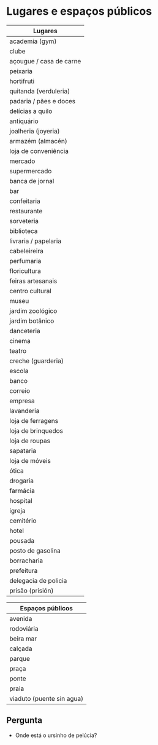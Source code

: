 # Lugares e espaços públicos

| Lugares |
| -- |
| academia (gym) |
| clube |
| açougue / casa de carne |
| peixaria |
| hortifruti |
| quitanda (verduleria) |
| padaria / pães e doces |
| delícias a quilo |
| antiquário |
| joalheria (joyeria) |
| armazém (almacén) |
| loja de conveniência |
| mercado |
| supermercado |
| banca de jornal |
| bar |
| confeitaria |
| restaurante |
| sorveteria |
| biblioteca |
| livraria / papelaria |
| cabeleireira |
| perfumaria |
| floricultura |
| feiras artesanais |
| centro cultural |
| museu |
| jardim zoológico |
| jardim botânico |
| danceteria |
| cinema |
| teatro |
| creche (guarderia) |
| escola |
| banco |
| correio |
| empresa |
| lavanderia |
| loja de ferragens |
| loja de brinquedos |
| loja de roupas |
| sapataria |
| loja de móveis |
| ótica |
| drogaria |
| farmácia |
| hospital |
| igreja |
| cemitério |
| hotel |
| pousada |
| posto de gasolina |
| borracharia |
| prefeitura |
| delegacia de policia |
| prisão (prisión) |

| Espaços públicos |
| -- |
| avenida |
| rodoviária |
| beira mar |
| calçada |
| parque |
| praça |
| ponte |
| praia |
| viaduto (puente sin agua) |

## Pergunta

* Onde está o ursinho de pelúcia?
